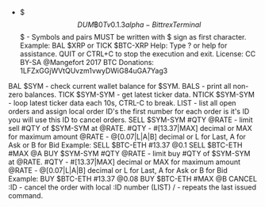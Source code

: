 - $$$ DUM฿0T v0.1.3alpha - Bittrex Terminal $$$ -
Symbols and pairs MUST be written with $ sign as first character.
Example: BAL $XRP or TICK $BTC-XRP Help: Type ? or help for assistance.
QUIT or CTRL+C to stop the execution and exit.
License: CC BY-SA @Mangefort 2017
BTC Donations: 1LFZxGGjWVtQUvzm1vwyDWiG84uGA7Yag3

BAL $SYM - check current wallet balance for $SYM.
BALS - print all non-zero balances.
TICK $SYM-SYM - get latest ticker data.
NTICK $SYM-SYM - loop latest ticker data each 10s, CTRL-C to break.
LIST - list all open orders and assign local order ID's
        the first number for each order is it's ID
        you will use this ID to cancel orders.
SELL $SYM-SYM #QTY @RATE - limit sell #QTY of $SYM-SYM at @RATE.
        #QTY - #[13.37|MAX] decimal or MAX for maximum amount
        @RATE - @[0.07|L|A|B] decimal or L for Last, A for Ask or B for Bid
        Example: SELL $BTC-ETH #13.37 @0.1
                 SELL $BTC-ETH #MAX @A
BUY $SYM-SYM #QTY @RATE - limit buy #QTY of $SYM-SYM at @RATE.
        #QTY - #[13.37|MAX] decimal or MAX for maximum amount
        @RATE - @[0.07|L|A|B] decimal or L for Last, A for Ask or B for Bid
        Example: BUY $BTC-ETH #13.37 @0.08
                 BUY $BTC-ETH #MAX @B
CANCEL :ID - cancel the order with local :ID number (LIST)
/ - repeats the last issued command.
